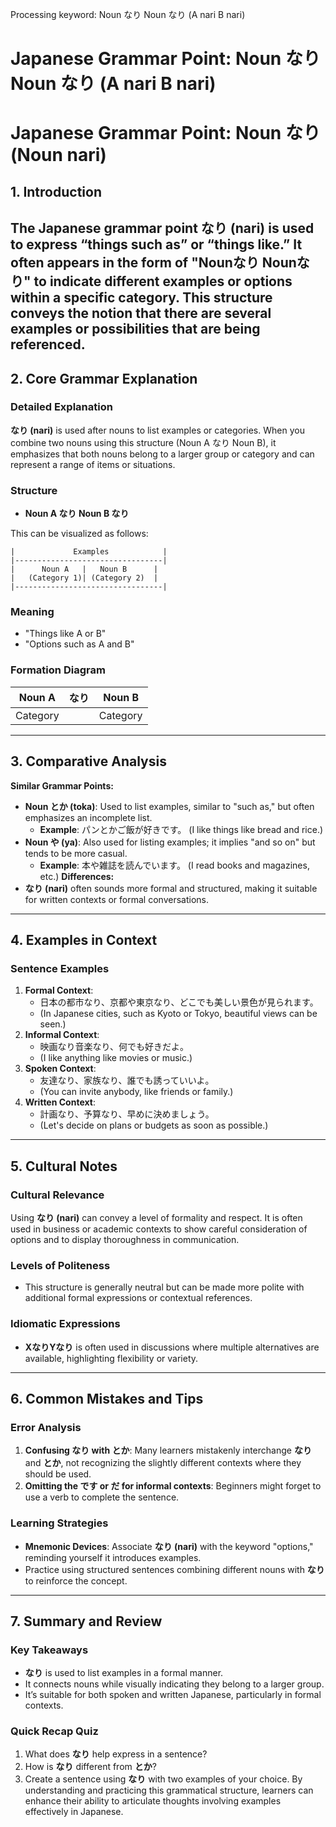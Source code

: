 Processing keyword: Noun なり Noun なり (A nari B nari)
# Japanese Grammar Point: Noun なり Noun なり (A nari B nari)
# Japanese Grammar Point: Noun なり (Noun nari)
## 1. Introduction
The Japanese grammar point **なり (nari)** is used to express “things such as” or “things like.” It often appears in the form of "Nounなり Nounなり" to indicate different examples or options within a specific category. This structure conveys the notion that there are several examples or possibilities that are being referenced.
---
## 2. Core Grammar Explanation
### Detailed Explanation
**なり (nari)** is used after nouns to list examples or categories. When you combine two nouns using this structure (Noun A なり Noun B), it emphasizes that both nouns belong to a larger group or category and can represent a range of items or situations.
### Structure
- **Noun A なり Noun B なり**
  
This can be visualized as follows:
```
|             Examples            |
|---------------------------------|
|      Noun A   |   Noun B      |
|   (Category 1)| (Category 2)  |
|---------------------------------|
```
### Meaning
- "Things like A or B"
- "Options such as A and B"
### Formation Diagram
| Noun A   | なり | Noun B   |
|----------|------|----------|
| Category |      | Category  |
---
## 3. Comparative Analysis
**Similar Grammar Points:**
- **Noun とか (toka)**: Used to list examples, similar to "such as," but often emphasizes an incomplete list. 
  - **Example**: パンとかご飯が好きです。 (I like things like bread and rice.)
- **Noun や (ya)**: Also used for listing examples; it implies "and so on" but tends to be more casual.
  - **Example**: 本や雑誌を読んでいます。 (I read books and magazines, etc.)
**Differences:**
- **なり (nari)** often sounds more formal and structured, making it suitable for written contexts or formal conversations.
---
## 4. Examples in Context
### Sentence Examples
1. **Formal Context**:
   - 日本の都市なり、京都や東京なり、どこでも美しい景色が見られます。
   - (In Japanese cities, such as Kyoto or Tokyo, beautiful views can be seen.)
2. **Informal Context**:
   - 映画なり音楽なり、何でも好きだよ。
   - (I like anything like movies or music.)
3. **Spoken Context**:
   - 友達なり、家族なり、誰でも誘っていいよ。
   - (You can invite anybody, like friends or family.)
4. **Written Context**:
   - 計画なり、予算なり、早めに決めましょう。
   - (Let's decide on plans or budgets as soon as possible.)
---
## 5. Cultural Notes
### Cultural Relevance
Using **なり (nari)** can convey a level of formality and respect. It is often used in business or academic contexts to show careful consideration of options and to display thoroughness in communication.
### Levels of Politeness
- This structure is generally neutral but can be made more polite with additional formal expressions or contextual references.
### Idiomatic Expressions
- **XなりYなり** is often used in discussions where multiple alternatives are available, highlighting flexibility or variety.
---
## 6. Common Mistakes and Tips
### Error Analysis
1. **Confusing なり with とか**: Many learners mistakenly interchange **なり** and **とか**, not recognizing the slightly different contexts where they should be used.
2. **Omitting the です or だ for informal contexts**: Beginners might forget to use a verb to complete the sentence.
### Learning Strategies
- **Mnemonic Devices**: Associate **なり (nari)** with the keyword "options," reminding yourself it introduces examples.
- Practice using structured sentences combining different nouns with **なり** to reinforce the concept.
---
## 7. Summary and Review
### Key Takeaways
- **なり** is used to list examples in a formal manner.
- It connects nouns while visually indicating they belong to a larger group.
- It’s suitable for both spoken and written Japanese, particularly in formal contexts.
### Quick Recap Quiz
1. What does **なり** help express in a sentence?
2. How is **なり** different from **とか**?
3. Create a sentence using **なり** with two examples of your choice.
By understanding and practicing this grammatical structure, learners can enhance their ability to articulate thoughts involving examples effectively in Japanese.
